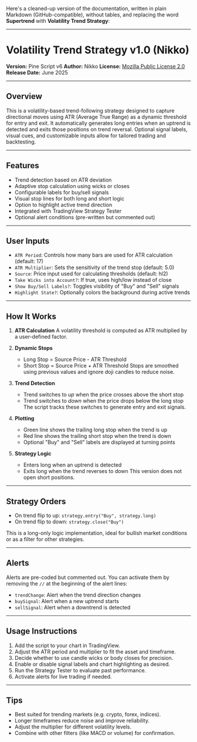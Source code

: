 Here's a cleaned-up version of the documentation, written in plain Markdown (GitHub-compatible), without tables, and replacing the word **Supertrend** with **Volatility Trend Strategy**:

---

# Volatility Trend Strategy v1.0 (Nikko)

**Version:** Pine Script v6
**Author:** Nikko
**License:** [Mozilla Public License 2.0](https://mozilla.org/MPL/2.0/)
**Release Date:** June 2025

---

## Overview

This is a volatility-based trend-following strategy designed to capture directional moves using ATR (Average True Range) as a dynamic threshold for entry and exit. It automatically generates long entries when an uptrend is detected and exits those positions on trend reversal. Optional signal labels, visual cues, and customizable inputs allow for tailored trading and backtesting.

---

## Features

* Trend detection based on ATR deviation
* Adaptive stop calculation using wicks or closes
* Configurable labels for buy/sell signals
* Visual stop lines for both long and short logic
* Option to highlight active trend direction
* Integrated with TradingView Strategy Tester
* Optional alert conditions (pre-written but commented out)

---

## User Inputs

* `ATR Period`: Controls how many bars are used for ATR calculation (default: 17)
* `ATR Multiplier`: Sets the sensitivity of the trend stop (default: 5.0)
* `Source`: Price input used for calculating thresholds (default: hl2)
* `Take Wicks into Account?`: If true, uses high/low instead of close
* `Show Buy/Sell Labels?`: Toggles visibility of "Buy" and "Sell" signals
* `Highlight State?`: Optionally colors the background during active trends

---

## How It Works

1. **ATR Calculation**
   A volatility threshold is computed as ATR multiplied by a user-defined factor.

2. **Dynamic Stops**

   * Long Stop = Source Price - ATR Threshold
   * Short Stop = Source Price + ATR Threshold
     Stops are smoothed using previous values and ignore doji candles to reduce noise.

3. **Trend Detection**

   * Trend switches to *up* when the price crosses above the short stop
   * Trend switches to *down* when the price drops below the long stop
     The script tracks these switches to generate entry and exit signals.

4. **Plotting**

   * Green line shows the trailing long stop when the trend is up
   * Red line shows the trailing short stop when the trend is down
   * Optional "Buy" and "Sell" labels are displayed at turning points

5. **Strategy Logic**

   * Enters long when an uptrend is detected
   * Exits long when the trend reverses to down
     This version does not open short positions.

---

## Strategy Orders

* On trend flip to up: `strategy.entry("Buy", strategy.long)`
* On trend flip to down: `strategy.close("Buy")`

This is a long-only logic implementation, ideal for bullish market conditions or as a filter for other strategies.

---

## Alerts

Alerts are pre-coded but commented out. You can activate them by removing the `//` at the beginning of the alert lines:

* `trendChange`: Alert when the trend direction changes
* `buySignal`: Alert when a new uptrend starts
* `sellSignal`: Alert when a downtrend is detected

---

## Usage Instructions

1. Add the script to your chart in TradingView.
2. Adjust the ATR period and multiplier to fit the asset and timeframe.
3. Decide whether to use candle wicks or body closes for precision.
4. Enable or disable signal labels and chart highlighting as desired.
5. Run the Strategy Tester to evaluate past performance.
6. Activate alerts for live trading if needed.

---

## Tips

* Best suited for trending markets (e.g. crypto, forex, indices).
* Longer timeframes reduce noise and improve reliability.
* Adjust the multiplier for different volatility levels.
* Combine with other filters (like MACD or volume) for confirmation.

